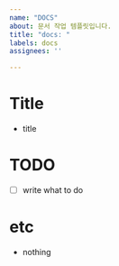 ```yaml
---
name: "DOCS"
about: 문서 작업 템플릿입니다.
title: "docs: "
labels: docs
assignees: ''

---
```


# Title

- title

# TODO

- [ ] write what to do

# etc

- nothing
